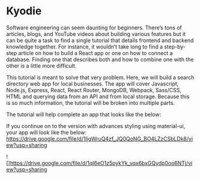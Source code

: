 # Kyodie
Software engineering can seem daunting for beginners. There’s tons of articles, blogs, and YouTube videos about building various features but it can be quite a task to find a single tutorial that details frontend and backend knowledge together. For instance, it wouldn’t take long to find a step-by-step article on how to build a React app or one on how to connect a database. Finding one that describes both and how to combine one with the other is a little more difficult.

This tutorial is meant to solve that very problem. Here, we will build a search directory web app for local businesses. The app will cover Javascript, Node.js, Express, React, React Router, MongoDB, Webpack, Sass/CSS, HTML and querying data from an API and from local storage. Because this is so much information, the tutorial will be broken into multiple parts.

The tutorial will help complete an app that looks like the below:

If you continue on to the version with advances styling using material-ui, your app will look like the below:
https://drive.google.com/file/d/1ligWruQ4zf_JQ0QoNG_BO4LZzCSbLDk8/view?usp=sharing

![]https://drive.google.com/file/d/1qI6eO1z5pykYk_vqx6bxGQydp0oo6NTj/view?usp=sharing
